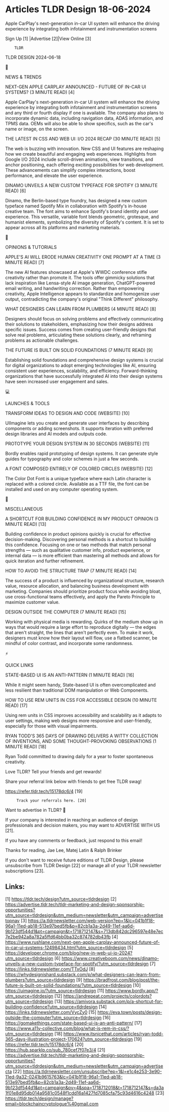 # Articles TLDR Design 18-06-2024

Apple CarPlay's next-generation in-car UI system will enhance the
driving experience by integrating both infotainment and
instrumentation screens  

 Sign Up [1] |Advertise [2]|View Online [3] 

		TLDR 

TLDR DESIGN 2024-06-18

📱 

NEWS & TRENDS

 NEXT-GEN APPLE CARPLAY ANNOUNCED - FUTURE OF IN-CAR UI SYSTEMS? (3
MINUTE READ) [4] 

 Apple CarPlay's next-generation in-car UI system will enhance the
driving experience by integrating both infotainment and
instrumentation screens and any third or fourth display if one is
available. The company also plans to incorporate dynamic data,
including navigation data, ADAS information, and TPMS data. OEMs will
also be able to show specifics, such as the car's name or image, on
the screen. 

 THE LATEST IN CSS AND WEB UI: I/O 2024 RECAP (30 MINUTE READ) [5] 

 The web is buzzing with innovation. New CSS and UI features are
reshaping how we create beautiful and engaging web experiences.
Highlights from Google I/O 2024 include scroll-driven animations, view
transitions, and anchor positioning, each offering exciting
possibilities for web development. These advancements can simplify
complex interactions, boost performance, and elevate the user
experience. 

 DINAMO UNVEILS A NEW CUSTOM TYPEFACE FOR SPOTIFY (3 MINUTE READ) [6] 

 Dinamo, the Berlin-based type foundry, has designed a new custom
typeface named Spotify Mix in collaboration with Spotify's in-house
creative team. The font aims to enhance Spotify's brand identity and
user experience. This versatile, variable font blends geometric,
grotesque, and humanist elements, symbolizing the diversity of
Spotify's content. It is set to appear across all its platforms and
marketing materials. 

🚀 

OPINIONS & TUTORIALS

 APPLE'S AI WILL ERODE HUMAN CREATIVITY ONE PROMPT AT A TIME (3 MINUTE
READ) [7] 

 The new AI features showcased at Apple's WWDC conference stifle
creativity rather than promote it. The tools offer gimmicky solutions
that lack inspiration like Lensa-style AI image generation,
ChatGPT-powered email writing, and handwriting correction. Rather than
empowering creativity, Apple Intelligence appears to standardize and
homogenize user output, contradicting the company's original "Think
Different" philosophy. 

 WHAT DESIGNERS CAN LEARN FROM PLUMBERS (4 MINUTE READ) [8] 

 Designers should focus on solving problems and effectively
communicating their solutions to stakeholders, emphasizing how their
designs address specific issues. Success comes from creating
user-friendly designs that solve real problems, articulating these
solutions clearly, and reframing problems as actionable challenges. 

 THE FUTURE IS BUILT ON SOLID FOUNDATIONS (7 MINUTE READ) [9] 

 Establishing solid foundations and comprehensive design systems is
crucial for digital organizations to adopt emerging technologies like
AI, ensuring consistent user experiences, scalability, and efficiency.
Forward-thinking organizations that have successfully integrated AI
into their design systems have seen increased user engagement and
sales. 

💻 

LAUNCHES & TOOLS

 TRANSFORM IDEAS TO DESIGN AND CODE (WEBSITE) [10] 

 UIImagine lets you create and generate user interfaces by describing
components or adding screenshots. It supports iteration with preferred
design libraries and AI models and outputs code. 

 PROTOTYPE YOUR DESIGN SYSTEM IN 30 SECONDS (WEBSITE) [11] 

 Bordly enables rapid prototyping of design systems. It can generate
style guides for typography and color schemes in just a few seconds. 

 A FONT COMPOSED ENTIRELY OF COLORED CIRCLES (WEBSITE) [12] 

 The Color Dot Font is a unique typeface where each Latin character is
replaced with a colored circle. Available as a TTF file, the font can
be installed and used on any computer operating system. 

🎁 

MISCELLANEOUS

 A SHORTCUT FOR BUILDING CONFIDENCE IN MY PRODUCT OPINION (3 MINUTE
READ) [13] 

 Building confidence in product opinions quickly is crucial for
effective decision-making. Discovering personal methods is a shortcut
to building this confidence. Focusing on one or two methods that match
personal strengths — such as qualitative customer info, product
experience, or internal data — is more efficient than mastering all
methods and allows for quick iteration and further refinement. 

 HOW TO AVOID THE STRUCTURE TRAP (7 MINUTE READ) [14] 

 The success of a product is influenced by organizational structure,
research value, resource allocation, and balancing business
development with marketing. Companies should prioritize product focus
while avoiding bloat, use cross-functional teams effectively, and
apply the Pareto Principle to maximize customer value. 

 DESIGN OUTSIDE THE COMPUTER (7 MINUTE READ) [15] 

 Working with physical media is rewarding. Quirks of the medium show
up in ways that would require a large effort to reproduce digitally
— the edges that aren't straight, the lines that aren't perfectly
even. To make it work, designers must know how their layout will flow,
use a flatbed scanner, be mindful of color contrast, and incorporate
some randomness. 

⚡ 

QUICK LINKS

 STATE-BASED UI IS AN ANTI-PATTERN (1 MINUTE READ) [16] 

 While it might seem handy, State-based UI is often overcomplicated
and less resilient than traditional DOM manipulation or Web
Components. 

 HOW TO USE REM UNITS IN CSS FOR ACCESSIBLE DESIGN (10 MINUTE READ)
[17] 

 Using rem units in CSS improves accessibility and scalability as it
adapts to user settings, making web designs more responsive and
user-friendly, especially for those with visual impairments. 

 RYAN TODD'S 365 DAYS OF DRAWING DELIVERS A WITTY COLLECTION OF
INVENTIONS, AND SOME THOUGHT-PROVOKING OBSERVATIONS (1 MINUTE READ)
[18] 

 Ryan Todd committed to drawing daily for a year to foster spontaneous
creativity. 

Love TLDR? Tell your friends and get rewards!

 Share your referral link below with friends to get free TLDR swag! 

 https://refer.tldr.tech/15178dc6/4 [19] 

		 Track your referrals here. [20] 

Want to advertise in TLDR? 📰

 If your company is interested in reaching an audience of design
professionals and decision makers, you may want to ADVERTISE WITH US
[21]. 

 If you have any comments or feedback, just respond to this email! 

Thanks for reading, 
Jae Lee, Matej Latin & Ralph Brinker 

If you don't want to receive future editions of TLDR Design, please
unsubscribe from TLDR Design [22] or manage all of your TLDR
newsletter subscriptions [23]. 

 

Links:
------
[1] https://tldr.tech/design?utm_source=tldrdesign
[2] https://advertise.tldr.tech/tldr-marketing-and-design-sponsorship-opportunities?utm_source=tldrdesign&utm_medium=newsletter&utm_campaign=advertisetopnav
[3] https://a.tldrnewsletter.com/web-version?ep=1&lc=041b1f18-96a1-11ed-ab18-513e97bed5fb&p=82cb1a3a-2d49-11ef-aa6d-9b123df544d1&pt=campaign&t=1718712147&s=713db842dc296597e48e7ec7e2be942a8a782a5ffd64bb0ba32c874782db43fb
[4] https://www.rushlane.com/next-gen-apple-carplay-announced-future-of-in-car-ui-systems-12498434.html?utm_source=tldrdesign
[5] https://developer.chrome.com/blog/new-in-web-ui-io-2024?utm_source=tldrdesign
[6] https://www.creativeboom.com/news/dinamo-unveils-a-new-custom-typeface-for-spotify/?utm_source=tldrdesign
[7] https://links.tldrnewsletter.com/TTxOdJ
[8] https://whydesignishard.substack.com/p/what-designers-can-learn-from-plumbers?utm_source=tldrdesign
[9] https://bradfrost.com/blog/post/the-future-is-built-on-solid-foundations/?utm_source=tldrdesign
[10] https://uimagine.io/?utm_source=tldrdesign
[11] https://www.bordly.app/?utm_source=tldrdesign
[12] https://andrepeat.com/projects/colordots?utm_source=tldrdesign
[13] https://amivora.substack.com/p/a-shortcut-for-building-confidence?utm_source=tldrdesign
[14] https://links.tldrnewsletter.com/VycZy0
[15] https://eva.town/posts/design-outside-the-computer?utm_source=tldrdesign
[16] https://gomakethings.com/state-based-ui-is-an-anti-pattern/
[17] https://www.a11y-collective.com/blog/what-is-rem-in-css/?utm_source=tldrdesign
[18] https://www.itsnicethat.com/articles/ryan-todd-365-days-illustration-project-170624?utm_source=tldrdesign
[19] https://refer.tldr.tech/15178dc6/4
[20] https://hub.sparklp.co/sub_780cef7f07e3/4
[21] https://advertise.tldr.tech/tldr-marketing-and-design-sponsorship-opportunities?utm_source=tldrdesign&utm_medium=newsletter&utm_campaign=advertisecta
[22] https://a.tldrnewsletter.com/unsubscribe?ep=1&l=e1c4e253-3e90-11ed-9a32-0241b9615763&lc=041b1f18-96a1-11ed-ab18-513e97bed5fb&p=82cb1a3a-2d49-11ef-aa6d-9b123df544d1&pt=campaign&pv=4&spa=1718712018&t=1718712147&s=da3a1f01e8d95db014a9581c0548f1cdd16a1427fd7085cfa75c93d4616c4248
[23] https://tldr.tech/design/manage?email=blockchaincryptologue%40gmail.com